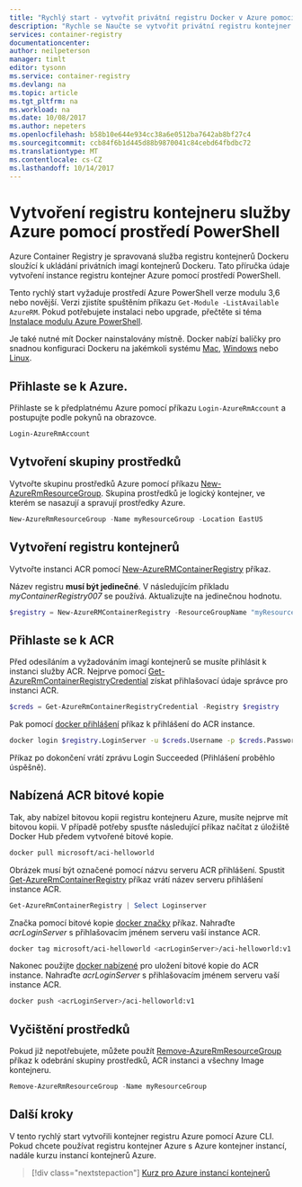 ```yaml
---
title: "Rychlý start - vytvořit privátní registru Docker v Azure pomocí prostředí PowerShell"
description: "Rychle se Naučte se vytvořit privátní registru kontejner Docker pomocí prostředí PowerShell."
services: container-registry
documentationcenter: 
author: neilpeterson
manager: timlt
editor: tysonn
ms.service: container-registry
ms.devlang: na
ms.topic: article
ms.tgt_pltfrm: na
ms.workload: na
ms.date: 10/08/2017
ms.author: nepeters
ms.openlocfilehash: b58b10e644e934cc38a6e0512ba7642ab8bf27c4
ms.sourcegitcommit: ccb84f6b1d445d88b9870041c84cebd64fbdbc72
ms.translationtype: MT
ms.contentlocale: cs-CZ
ms.lasthandoff: 10/14/2017
---
```

# <a name="create-an-azure-container-registry-using-powershell"></a>Vytvoření registru kontejneru služby Azure pomocí prostředí PowerShell

Azure Container Registry je spravovaná služba registru kontejnerů Dockeru sloužící k ukládání privátních imagí kontejnerů Dockeru. Tato příručka údaje vytvoření instance registru kontejner Azure pomocí prostředí PowerShell.

Tento rychlý start vyžaduje prostředí Azure PowerShell verze modulu 3,6 nebo novější. Verzi zjistíte spuštěním příkazu `Get-Module -ListAvailable AzureRM`. Pokud potřebujete instalaci nebo upgrade, přečtěte si téma [Instalace modulu Azure PowerShell](/powershell/azure/install-azurerm-ps).

Je také nutné mít Docker nainstalovány místně. Docker nabízí balíčky pro snadnou konfiguraci Dockeru na jakémkoli systému [Mac](https://docs.docker.com/docker-for-mac/), [Windows](https://docs.docker.com/docker-for-windows/) nebo [Linux](https://docs.docker.com/engine/installation/#supported-platforms).

## <a name="log-in-to-azure"></a>Přihlaste se k Azure.

Přihlaste se k předplatnému Azure pomocí příkazu `Login-AzureRmAccount` a postupujte podle pokynů na obrazovce.

```powershell
Login-AzureRmAccount
```

## <a name="create-resource-group"></a>Vytvoření skupiny prostředků

Vytvořte skupinu prostředků Azure pomocí příkazu [New-AzureRmResourceGroup](/powershell/module/azurerm.resources/new-azurermresourcegroup). Skupina prostředků je logický kontejner, ve kterém se nasazují a spravují prostředky Azure.

```powershell
New-AzureRmResourceGroup -Name myResourceGroup -Location EastUS
```

## <a name="create-a-container-registry"></a>Vytvoření registru kontejnerů

Vytvořte instanci ACR pomocí [New-AzureRMContainerRegistry](/powershell/module/containerregistry/New-AzureRMContainerRegistry) příkaz.

Název registru **musí být jedinečné**. V následujícím příkladu *myContainerRegistry007* se používá. Aktualizujte na jedinečnou hodnotu.

```powershell
$registry = New-AzureRMContainerRegistry -ResourceGroupName "myResourceGroup" -Name "myContainerRegistry007" -EnableAdminUser -Sku Basic
```

## <a name="log-in-to-acr"></a>Přihlaste se k ACR

Před odesíláním a vyžadováním imagí kontejnerů se musíte přihlásit k instanci služby ACR. Nejprve pomocí [Get-AzureRmContainerRegistryCredential](/powershell/module/containerregistry/get-azurermcontainerregistrycredential) získat přihlašovací údaje správce pro instanci ACR.

```powershell
$creds = Get-AzureRmContainerRegistryCredential -Registry $registry
```

Pak pomocí [docker přihlášení](https://docs.docker.com/engine/reference/commandline/login/) příkaz k přihlášení do ACR instance.

```bash
docker login $registry.LoginServer -u $creds.Username -p $creds.Password
```

Příkaz po dokončení vrátí zprávu Login Succeeded (Přihlášení proběhlo úspěšně).

## <a name="push-image-to-acr"></a>Nabízená ACR bitové kopie

Tak, aby nabízel bitovou kopii registru kontejneru Azure, musíte nejprve mít bitovou kopii. V případě potřeby spusťte následující příkaz načítat z úložiště Docker Hub předem vytvořené bitové kopie.

```bash
docker pull microsoft/aci-helloworld
```

Obrázek musí být označené pomocí názvu serveru ACR přihlášení. Spustit [Get-AzureRmContainerRegistry](/powershell/module/containerregistry/Get-AzureRmContainerRegistry) příkaz vrátí název serveru přihlášení instance ACR.

```powershell
Get-AzureRmContainerRegistry | Select Loginserver
```

Značka pomocí bitové kopie [docker značky](https://docs.docker.com/engine/reference/commandline/tag/) příkaz. Nahraďte *acrLoginServer* s přihlašovacím jménem serveru vaší instance ACR.

```bash
docker tag microsoft/aci-helloworld <acrLoginServer>/aci-helloworld:v1
```

Nakonec použijte [docker nabízené](https://docs.docker.com/engine/reference/commandline/push/) pro uložení bitové kopie do ACR instance. Nahraďte *acrLoginServer* s přihlašovacím jménem serveru vaší instance ACR.

```bash
docker push <acrLoginServer>/aci-helloworld:v1
```

## <a name="clean-up-resources"></a>Vyčištění prostředků

Pokud již nepotřebujete, můžete použít [Remove-AzureRmResourceGroup](/powershell/module/azurerm.resources/remove-azurermresourcegroup) příkaz k odebrání skupiny prostředků, ACR instanci a všechny Image kontejneru.

```powershell
Remove-AzureRmResourceGroup -Name myResourceGroup
```

## <a name="next-steps"></a>Další kroky

V tento rychlý start vytvořili kontejner registru Azure pomocí Azure CLI. Pokud chcete používat registru kontejner Azure s Azure kontejner instancí, nadále kurzu instancí kontejnerů Azure.

> [!div class="nextstepaction"]
> [Kurz pro Azure instancí kontejnerů](../container-instances/container-instances-tutorial-prepare-app.md)